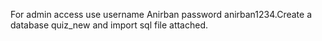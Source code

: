 For admin access use username Anirban password anirban1234.Create a database quiz_new and import sql file attached.
